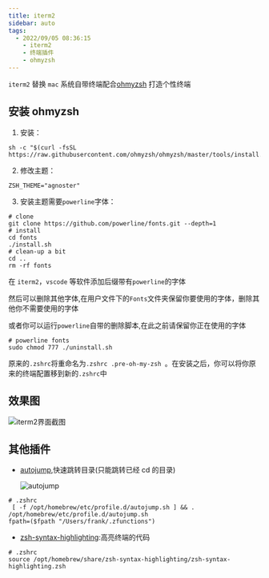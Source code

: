 ```yaml
---
title: iterm2
sidebar: auto
tags:
  - 2022/09/05 08:36:15
    - iterm2
    - 终端插件
    - ohmyzsh
---
```


`iterm2` 替换 `mac` 系统自带终端配合[ohmyzsh](https://github.com/ohmyzsh/ohmyzsh) 打造个性终端

## 安装 ohmyzsh

1. 安装：

```shell
sh -c "$(curl -fsSL https://raw.githubusercontent.com/ohmyzsh/ohmyzsh/master/tools/install.sh)"
```

2. 修改主题：

```
ZSH_THEME="agnoster"
```

3. 安装主题需要`powerline`字体：

```shell
# clone
git clone https://github.com/powerline/fonts.git --depth=1
# install
cd fonts
./install.sh
# clean-up a bit
cd ..
rm -rf fonts
```

在 `iterm2`，`vscode` 等软件添加后缀带有`powerline`的字体

然后可以删除其他字体,在用户文件下的`Fonts`文件夹保留你要使用的字体，删除其他你不需要使用的字体

或者你可以运行`powerline`自带的删除脚本,在此之前请保留你正在使用的字体

```shell
# powerline fonts
sudo chmod 777 ./uninstall.sh
```

原来的`.zshrc`将重命名为`.zshrc .pre-oh-my-zsh `。在安装之后，你可以将你原来的终端配置移到新的`.zshrc`中

## 效果图

![iterm2界面截图](https://zfh-nanjing-bucket.oss-cn-nanjing.aliyuncs.com/blog-images/iterm2%E7%95%8C%E9%9D%A2%E6%88%AA%E5%9B%BE.png)

## 其他插件

- [autojump](https://github.com/wting/autojump),快速跳转目录(只能跳转已经 cd 的目录)

  ![autojump](https://zfh-nanjing-bucket.oss-cn-nanjing.aliyuncs.com/blog-images/autojump.gif)

```shell
# .zshrc
 [ -f /opt/homebrew/etc/profile.d/autojump.sh ] && . /opt/homebrew/etc/profile.d/autojump.sh
fpath=($fpath "/Users/frank/.zfunctions")
```

- [zsh-syntax-highlighting](https://github.com/zsh-users/zsh-syntax-highlighting):高亮终端的代码

```shell
# .zshrc
source /opt/homebrew/share/zsh-syntax-highlighting/zsh-syntax-highlighting.zsh
```
